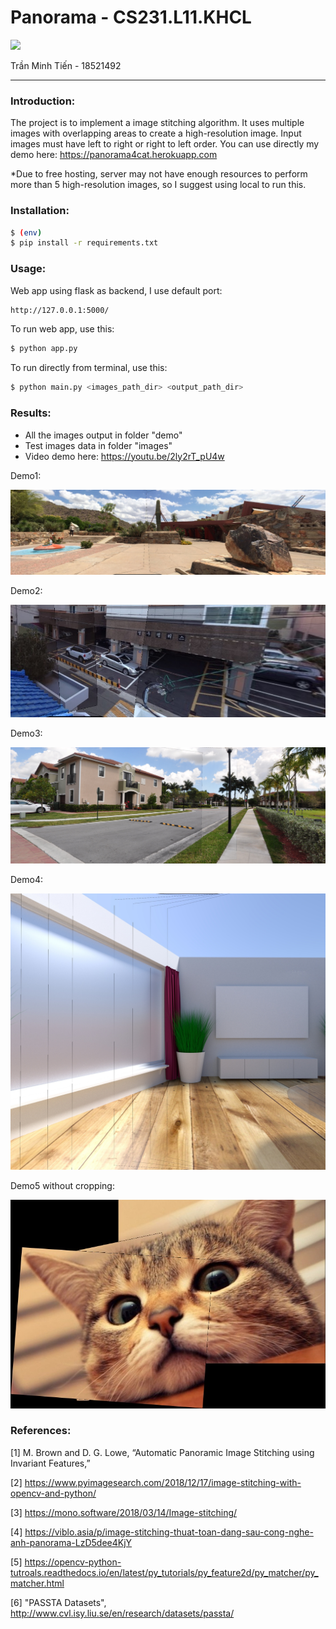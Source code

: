# Panorama - CS231.L11.KHCL

![](https://portal.uit.edu.vn/Styles/profi/images/logo186x150.png)

Trần Minh Tiến - 18521492

---

### Introduction:
The project is to implement a image stitching algorithm. It uses multiple images with overlapping areas to create a high-resolution image. Input images must have left to right or right to left order. 
You can use directly my demo here: https://panorama4cat.herokuapp.com

*Due to free hosting, server may not have enough resources to perform more than 5 high-resolution images, so I suggest using local to run this.

### Installation:

```sh
$ (env)
$ pip install -r requirements.txt
```

### Usage:

Web app using flask as backend, I use default port:

```sh
http://127.0.0.1:5000/
```

To run web app, use this:
```sh
$ python app.py
```

To run directly from terminal, use this:
```sh
$ python main.py <images_path_dir> <output_path_dir>
```

### Results:
* All the images output in folder "demo"
* Test images data in folder "images"
* Video demo here: https://youtu.be/2ly2rT_pU4w


Demo1:

![demo1](demo/outputCrop.jpg)

Demo2:

![demo2](demo/outputCrop3.jpg)

Demo3:

![demo3](demo/outputCrop4.jpg)

Demo4:

![demo4](demo/outputCrop5.jpg)

Demo5 without cropping:


![demo5](demo/outputRaw2.jpg)

### References:
[1] M. Brown and D. G. Lowe, “Automatic Panoramic Image Stitching using Invariant Features,”

[2] https://www.pyimagesearch.com/2018/12/17/image-stitching-with-opencv-and-python/

[3] https://mono.software/2018/03/14/Image-stitching/

[4] https://viblo.asia/p/image-stitching-thuat-toan-dang-sau-cong-nghe-anh-panorama-LzD5dee4KjY

[5] https://opencv-python-tutroals.readthedocs.io/en/latest/py_tutorials/py_feature2d/py_matcher/py_matcher.html

[6] "PASSTA Datasets", http://www.cvl.isy.liu.se/en/research/datasets/passta/

